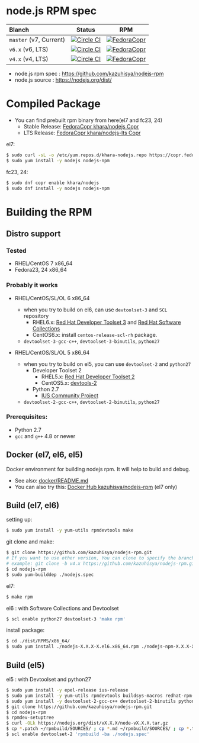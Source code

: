 #  node.js RPM spec

| Blanch    | Status     | RPM        |
|:----------|:----------:|:----------:|
| `master` (v7, Current) | [![Circle CI](https://circleci.com/gh/kazuhisya/nodejs-rpm/tree/master.svg?style=shield)](https://circleci.com/gh/kazuhisya/nodejs-rpm/tree/master) | [![FedoraCopr](https://copr.fedorainfracloud.org/coprs/khara/nodejs/package/nodejs/status_image/last_build.png)](https://copr.fedorainfracloud.org/coprs/khara/nodejs/) |
| `v6.x` (v6, LTS) | [![Circle CI](https://circleci.com/gh/kazuhisya/nodejs-rpm/tree/v6.x.svg?style=shield)](https://circleci.com/gh/kazuhisya/nodejs-rpm/tree/v6.x) | [![FedoraCopr](https://copr.fedorainfracloud.org/coprs/khara/nodejs-lts/package/nodejs/status_image/last_build.png)](https://copr.fedorainfracloud.org/coprs/khara/nodejs-lts/) |
| `v4.x` (v4, LTS) | [![Circle CI](https://circleci.com/gh/kazuhisya/nodejs-rpm/tree/v4.x.svg?style=shield)](https://circleci.com/gh/kazuhisya/nodejs-rpm/tree/v4.x) | [![FedoraCopr](https://copr.fedorainfracloud.org/coprs/khara/nodejs-lts/package/nodejs/status_image/last_build.png)](https://copr.fedorainfracloud.org/coprs/khara/nodejs-lts/) |

- node.js rpm spec : https://github.com/kazuhisya/nodejs-rpm
- node.js source   : https://nodejs.org/dist/



# Compiled Package

- You can find prebuilt rpm binary from here(el7 and fc23, 24)
    - Stable Release: [FedoraCopr khara/nodejs Copr](https://copr.fedoraproject.org/coprs/khara/nodejs/)
    - LTS Release: [FedoraCopr khara/nodejs-lts Copr](https://copr.fedoraproject.org/coprs/khara/nodejs-lts/)

el7:

```bash
$ sudo curl -sL -o /etc/yum.repos.d/khara-nodejs.repo https://copr.fedoraproject.org/coprs/khara/nodejs/repo/epel-7/khara-nodejs-epel-7.repo
$ sudo yum install -y nodejs nodejs-npm
```

fc23, 24:

```bash
$ sudo dnf copr enable khara/nodejs
$ sudo dnf install -y nodejs nodejs-npm
```

# Building the RPM

## Distro support

### Tested

- RHEL/CentOS 7 x86_64
- Fedora23, 24 x86_64

### Probably it works

- RHEL/CentOS/SL/OL 6 x86_64
    - when you try to build on el6, can use `devtoolset-3` and `SCL` repository
        - RHEL6.x: [Red Hat Developer Toolset 3](https://access.redhat.com/documentation/en-US/Red_Hat_Developer_Toolset/3/) and [Red Hat Software Collections](https://access.redhat.com/documentation/en-US/Red_Hat_Software_Collections/index.html)
        - CentOS6.x: install `centos-release-scl-rh` package.
    - `devtoolset-3-gcc-c++`, `devtoolset-3-binutils`, `python27`

- RHEL/CentOS/SL/OL 5 x86_64
    - when you try to build on el5, you can use `devtoolset-2` and `python27`
        - Developer Toolset 2
            - RHEL5.x: [Red Hat Developer Toolset 2](https://access.redhat.com/documentation/en-US/Red_Hat_Developer_Toolset/2/)
            - CentOS5.x: [devtools-2](http://people.centos.org/tru/devtools-2/readme)
        - Python 2.7
            - [IUS Community Project](https://ius.io/)
	- `devtoolset-2-gcc-c++`, `devtoolset-2-binutils`, `python27`



### Prerequisites:

- Python 2.7
- `gcc` and `g++` 4.8 or newer

## Docker (el7, el6, el5)

Docker environment for building nodejs rpm.
It will help to build and debug.

- See also: [docker/README.md](https://github.com/kazuhisya/nodejs-rpm/blob/master/docker/README.md)
- You can also try this:  [Docker Hub kazuhisya/nodejs-rpm](https://hub.docker.com/r/kazuhisya/nodejs-rpm/) (el7 only)

## Build (el7, el6)

setting up:

```bash
$ sudo yum install -y yum-utils rpmdevtools make
```

git clone and make:

```bash
$ git clone https://github.com/kazuhisya/nodejs-rpm.git
# If you want to use other version, You can clone to specify the branch name.
# example: git clone -b v4.x https://github.com/kazuhisya/nodejs-rpm.git
$ cd nodejs-rpm
$ sudo yum-builddep ./nodejs.spec
```

el7:

```bash
$ make rpm
```

el6 : with Software Collections and Devtoolset

```bash
$ scl enable python27 devtoolset-3 'make rpm'
```

install package:

```bash
$ cd ./dist/RPMS/x86_64/
$ sudo yum install ./nodejs-X.X.X-X.el6.x86_64.rpm ./nodejs-npm-X.X.X-X.el6.x86_64.rpm --nogpgcheck
```

## Build (el5)

el5 : with Devtoolset and python27

```bash
$ sudo yum install -y epel-release ius-release
$ sudo yum install -y yum-utils rpmdevtools buildsys-macros redhat-rpm-config tar make openssl-devel libstdc++-devel zlib-devel gzip 
$ sudo yum install -y devtoolset-2-gcc-c++ devtoolset-2-binutils python27
$ git clone https://github.com/kazuhisya/nodejs-rpm.git
$ cd nodejs-rpm
$ rpmdev-setuptree
$ curl -OLk https://nodejs.org/dist/vX.X.X/node-vX.X.X.tar.gz
$ cp *.patch ~/rpmbuild/SOURCES/ ; cp *.md ~/rpmbuild/SOURCES/ ; cp *.tar.gz ~/rpmbuild/SOURCES/ 
$ scl enable devtoolset-2 'rpmbuild -ba ./nodejs.spec'
```
